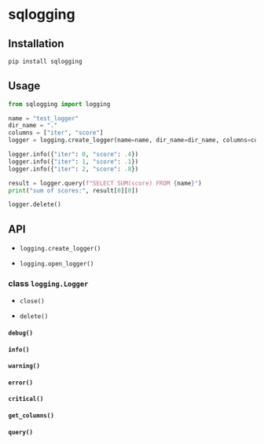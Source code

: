 # sqlogging

## Installation

```bash
pip install sqlogging
```

## Usage

```python
from sqlogging import logging

name = "test_logger"
dir_name = "."
columns = ["iter", "score"]
logger = logging.create_logger(name=name, dir_name=dir_name, columns=columns)

logger.info({"iter": 0, "score": .4})
logger.info({"iter": 1, "score": .1})
logger.info({"iter": 2, "score": .8})

result = logger.query(f"SELECT SUM(score) FROM {name}")
print("sum of scores:", result[0][0])

logger.delete()
```

## API

* `logging.create_logger()`

* `logging.open_logger()`

### class `logging.Logger`

  * `close()`

  * `delete()`

#### `debug()`
#### `info()`
#### `warning()`
#### `error()`
#### `critical()`

#### `get_columns()`

#### `query()`

